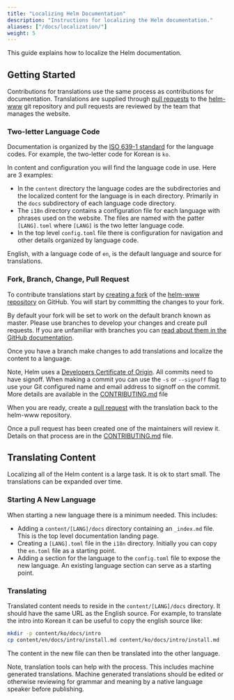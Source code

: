 ```yaml
---
title: "Localizing Helm Documentation"
description: "Instructions for localizing the Helm documentation."
aliases: ["/docs/localization/"]
weight: 5
---
```


This guide explains how to localize the Helm documentation.

## Getting Started

Contributions for translations use the same process as contributions for documentation. Translations are supplied through [pull requests](https://help.github.com/en/github/collaborating-with-issues-and-pull-requests/about-pull-requests) to the [helm-www](https://github.com/helm/helm-www) git repository and pull requests are reviewed by the team that manages the website.

### Two-letter Language Code

Documentation is organized by the [ISO 639-1 standard](https://www.loc.gov/standards/iso639-2/php/code_list.php) for the language codes. For example, the two-letter code for Korean is `ko`.

In content and configuration you will find the language code in use. Here are 3 examples:

- In the `content` directory the language codes are the subdirectories and the localized content for the language is in each directory. Primarily in the `docs` subdirectory of each language code directory.
- The `i18n` directory contains a configuration file for each language with phrases used on the website. The files are named with the patter `[LANG].toml` where `[LANG]` is the two letter language code.
- In the top level `config.toml` file there is configuration for navigation and other details organized by language code.

English, with a language code of `en`, is the default language and source for translations.

### Fork, Branch, Change, Pull Request

To contribute translations start by [creating a fork](https://help.github.com/en/github/getting-started-with-github/fork-a-repo) of the [helm-www repository](https://github.com/helm/helm-www) on GitHub. You will start by committing the changes to your fork.

By default your fork will be set to work on the default branch known as master. Please use branches to develop your changes and create pull requests. If you are unfamiliar with branches you can [read about them in the GitHub documentation](https://help.github.com/en/github/collaborating-with-issues-and-pull-requests/about-branches).

Once you have a branch make changes to add translations and localize the content to a language.

Note, Helm uses a [Developers Certificate of Origin](https://developercertificate.org/). All commits need to have signoff. When making a commit you can use the `-s` or `--signoff` flag to use your Git configured name and email address to signoff on the commit. More details are available in the [CONTRIBUTING.md](https://github.com/helm/helm-www/blob/master/CONTRIBUTING.md#sign-your-work) file

When you are ready, create a [pull request](https://help.github.com/en/github/collaborating-with-issues-and-pull-requests/about-pull-requests) with the translation back to the helm-www repository.

Once a pull request has been created one of the maintainers will review it. Details on that process are in the [CONTRIBUTING.md](https://github.com/helm/helm-www/blob/master/CONTRIBUTING.md) file.

## Translating Content

Localizing all of the Helm content is a large task. It is ok to start small. The translations can be expanded over time.

### Starting A New Language

When starting a new language there is a minimum needed. This includes:

- Adding a `content/[LANG]/docs` directory containing an `_index.md` file. This is the top level documentation landing page.
- Creating a `[LANG].toml` file in the `i18n` directory. Initially you can copy the `en.toml` file as a starting point.
- Adding a section for the language to the `config.toml` file to expose the new language. An existing language section can serve as a starting point.

### Translating

Translated content needs to reside in the `content/[LANG]/docs` directory. It should have the same URL as the English source. For example, to translate the intro into Korean it can be useful to copy the english source like:

```sh
mkdir -p content/ko/docs/intro
cp content/en/docs/intro/install.md content/ko/docs/intro/install.md
```

The content in the new file can then be translated into the other language.

Note, translation tools can help with the process. This includes machine generated translations. Machine generated translations should be edited or otherwise reviewing for grammar and meaning by a native language speaker before publishing.
